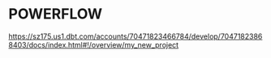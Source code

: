 # POWERFLOW

https://sz175.us1.dbt.com/accounts/70471823466784/develop/70471823868403/docs/index.html#!/overview/my_new_project
